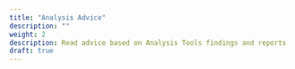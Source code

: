 ```yaml
---
title: "Analysis Advice"
description: ""
weight: 2
description: Read advice based on Analysis Tools findings and reports
draft: true
---
```

